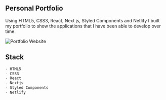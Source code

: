 ## Personal Portfolio
Using HTML5, CSS3, React, Next.js, Styled Components and Netlify I built my portfolio to show the applications that I have been able to develop over time.

![Portfolio Website](https://i.ibb.co/WgPMpts/image.png)

## Stack

```python
- HTML5
- CSS3
- React
- Nextjs
- Styled Components
- Netlify
```
